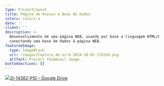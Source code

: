 ```yaml
---
type: ProjectLayout
title: Página de Acesso a Base de Dados
colors: colors-a
date: ''
client: ''
description: >-
  Desenvolvimento de uma página WEB, usando por base a linguagem HTML/PHP,
  conectando uma base de dados à página WEB.
featuredImage:
  type: ImageBlock
  url: /images/Captura de ecrã 2024-10-05 174334.png
  altText: Project thumbnail image
bottomSections: []
---
```

![](https://preview--leonardomiranda-14327.stackbit.dev/images/Captura%20de%20ecr%C3%A3%202024-10-05%20174334.png)[2I-14382-PSI – Google Drive](https://drive.google.com/drive/u/0/folders/1AwE78jKxjnRSqXooEIC5BjpzBf9zwsvN)
